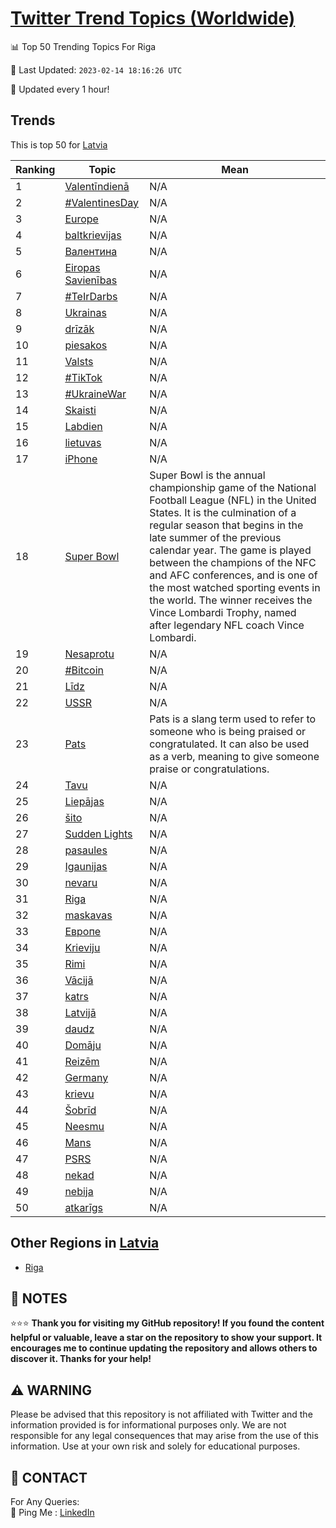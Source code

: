 [Twitter Trend Topics (Worldwide)](https://github.com/ErcinDedeoglu/Twitter-Trend-Topics)
==========


📊 Top 50 Trending Topics For Riga

📆 Last Updated: `2023-02-14 18:16:26 UTC`

🔧 Updated every 1 hour!


## Trends

This is top 50 for [Latvia](</Latvia>)

| Ranking | Topic | Mean |
| ------- | ------------ | ------------ |
| 1 | [Valentīndienā](http://twitter.com/search?q=Valent%c4%abndien%c4%81) | N/A |
| 2 | [#ValentinesDay](http://twitter.com/search?q=%23ValentinesDay) | N/A |
| 3 | [Europe](http://twitter.com/search?q=Europe) | N/A |
| 4 | [baltkrievijas](http://twitter.com/search?q=baltkrievijas) | N/A |
| 5 | [Валентина](http://twitter.com/search?q=%d0%92%d0%b0%d0%bb%d0%b5%d0%bd%d1%82%d0%b8%d0%bd%d0%b0) | N/A |
| 6 | [Eiropas Savienības](http://twitter.com/search?q=Eiropas+Savien%c4%abbas) | N/A |
| 7 | [#TeIrDarbs](http://twitter.com/search?q=%23TeIrDarbs) | N/A |
| 8 | [Ukrainas](http://twitter.com/search?q=Ukrainas) | N/A |
| 9 | [drīzāk](http://twitter.com/search?q=dr%c4%abz%c4%81k) | N/A |
| 10 | [piesakos](http://twitter.com/search?q=piesakos) | N/A |
| 11 | [Valsts](http://twitter.com/search?q=Valsts) | N/A |
| 12 | [#TikTok](http://twitter.com/search?q=%23TikTok) | N/A |
| 13 | [#UkraineWar](http://twitter.com/search?q=%23UkraineWar) | N/A |
| 14 | [Skaisti](http://twitter.com/search?q=Skaisti) | N/A |
| 15 | [Labdien](http://twitter.com/search?q=Labdien) | N/A |
| 16 | [lietuvas](http://twitter.com/search?q=lietuvas) | N/A |
| 17 | [iPhone](http://twitter.com/search?q=iPhone) | N/A |
| 18 | [Super Bowl](http://twitter.com/search?q=Super+Bowl) | Super Bowl is the annual championship game of the National Football League (NFL) in the United States. It is the culmination of a regular season that begins in the late summer of the previous calendar year. The game is played between the champions of the NFC and AFC conferences, and is one of the most watched sporting events in the world. The winner receives the Vince Lombardi Trophy, named after legendary NFL coach Vince Lombardi. |
| 19 | [Nesaprotu](http://twitter.com/search?q=Nesaprotu) | N/A |
| 20 | [#Bitcoin](http://twitter.com/search?q=%23Bitcoin) | N/A |
| 21 | [Līdz](http://twitter.com/search?q=L%c4%abdz) | N/A |
| 22 | [USSR](http://twitter.com/search?q=USSR) | N/A |
| 23 | [Pats](http://twitter.com/search?q=Pats) | Pats is a slang term used to refer to someone who is being praised or congratulated. It can also be used as a verb, meaning to give someone praise or congratulations. |
| 24 | [Tavu](http://twitter.com/search?q=Tavu) | N/A |
| 25 | [Liepājas](http://twitter.com/search?q=Liep%c4%81jas) | N/A |
| 26 | [šito](http://twitter.com/search?q=%c5%a1ito) | N/A |
| 27 | [Sudden Lights](http://twitter.com/search?q=Sudden+Lights) | N/A |
| 28 | [pasaules](http://twitter.com/search?q=pasaules) | N/A |
| 29 | [Igaunijas](http://twitter.com/search?q=Igaunijas) | N/A |
| 30 | [nevaru](http://twitter.com/search?q=nevaru) | N/A |
| 31 | [Riga](http://twitter.com/search?q=Riga) | N/A |
| 32 | [maskavas](http://twitter.com/search?q=maskavas) | N/A |
| 33 | [Европе](http://twitter.com/search?q=%d0%95%d0%b2%d1%80%d0%be%d0%bf%d0%b5) | N/A |
| 34 | [Krieviju](http://twitter.com/search?q=Krieviju) | N/A |
| 35 | [Rimi](http://twitter.com/search?q=Rimi) | N/A |
| 36 | [Vācijā](http://twitter.com/search?q=V%c4%81cij%c4%81) | N/A |
| 37 | [katrs](http://twitter.com/search?q=katrs) | N/A |
| 38 | [Latvijā](http://twitter.com/search?q=Latvij%c4%81) | N/A |
| 39 | [daudz](http://twitter.com/search?q=daudz) | N/A |
| 40 | [Domāju](http://twitter.com/search?q=Dom%c4%81ju) | N/A |
| 41 | [Reizēm](http://twitter.com/search?q=Reiz%c4%93m) | N/A |
| 42 | [Germany](http://twitter.com/search?q=Germany) | N/A |
| 43 | [krievu](http://twitter.com/search?q=krievu) | N/A |
| 44 | [Šobrīd](http://twitter.com/search?q=%c5%a0obr%c4%abd) | N/A |
| 45 | [Neesmu](http://twitter.com/search?q=Neesmu) | N/A |
| 46 | [Mans](http://twitter.com/search?q=Mans) | N/A |
| 47 | [PSRS](http://twitter.com/search?q=PSRS) | N/A |
| 48 | [nekad](http://twitter.com/search?q=nekad) | N/A |
| 49 | [nebija](http://twitter.com/search?q=nebija) | N/A |
| 50 | [atkarīgs](http://twitter.com/search?q=atkar%c4%abgs) | N/A |



## Other Regions in [Latvia](</Latvia>)

* [Riga](</Latvia/Riga.md>)



## 📝 NOTES

⭐⭐⭐ **Thank you for visiting my GitHub repository! If you found the content helpful or valuable, leave a star on the repository to show your support. It encourages me to continue updating the repository and allows others to discover it. Thanks for your help!**


## ⚠️ WARNING

Please be advised that this repository is not affiliated with Twitter and the information provided is for informational purposes only. We are not responsible for any legal consequences that may arise from the use of this information. Use at your own risk and solely for educational purposes.


## 📨 CONTACT

 For Any Queries:  
            🏓 Ping Me : [LinkedIn](https://www.linkedin.com/in/ercindedeoglu/)
